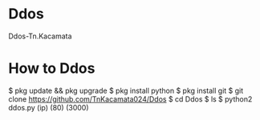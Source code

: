 # Ddos
Ddos-Tn.Kacamata
 
# How to Ddos

$ pkg update && pkg upgrade
$ pkg install python
$ pkg install git
$ git clone https://github.com/TnKacamata024/Ddos
$ cd Ddos
$ ls
$ python2 ddos.py (ip) (80) (3000) 

